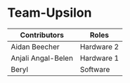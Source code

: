 # Team-Upsilon

| Contributors | Roles |
|--------------|--------------|
| Aidan Beecher   | Hardware 2 |
| Anjali Angal-Belen  | Hardware 1 | 
| Beryl  | Software |

